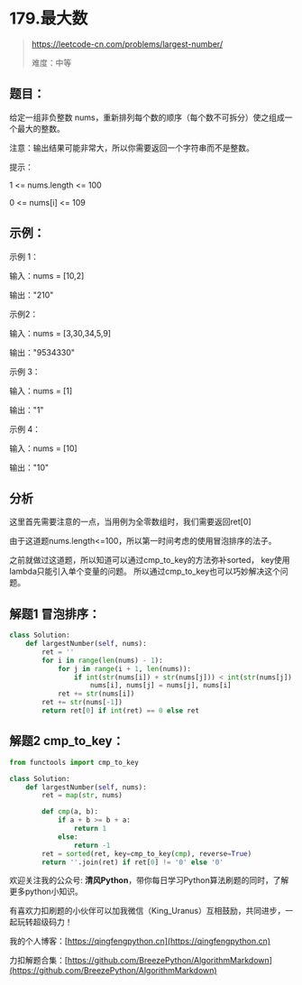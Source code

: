 # 179.最大数

> https://leetcode-cn.com/problems/largest-number/
>
> 难度：中等

## 题目：

给定一组非负整数 nums，重新排列每个数的顺序（每个数不可拆分）使之组成一个最大的整数。

注意：输出结果可能非常大，所以你需要返回一个字符串而不是整数。

提示：

1 <= nums.length <= 100

0 <= nums[i] <= 109

## 示例：

示例 1：

输入：nums = [10,2]

输出："210"

示例2：

输入：nums = [3,30,34,5,9]

输出："9534330"

示例 3：

输入：nums = [1]

输出："1"

示例 4：

输入：nums = [10]

输出："10"

## 分析

这里首先需要注意的一点，当用例为全零数组时，我们需要返回ret[0]

由于这道题nums.length<=100，所以第一时间考虑的使用冒泡排序的法子。

之前就做过这道题，所以知道可以通过cmp_to_key的方法弥补sorted，
key使用lambda只能引入单个变量的问题。 所以通过cmp_to_key也可以巧妙解决这个问题。

## 解题1 冒泡排序：

```python
class Solution:
    def largestNumber(self, nums):
        ret = ''
        for i in range(len(nums) - 1):
            for j in range(i + 1, len(nums)):
                if int(str(nums[i]) + str(nums[j])) < int(str(nums[j]) + str(nums[i])):
                    nums[i], nums[j] = nums[j], nums[i]
            ret += str(nums[i])
        ret += str(nums[-1])
        return ret[0] if int(ret) == 0 else ret
```

## 解题2 cmp_to_key：
```python
from functools import cmp_to_key

class Solution:
    def largestNumber(self, nums):
        ret = map(str, nums)

        def cmp(a, b):
            if a + b >= b + a:
                return 1
            else:
                return -1
        ret = sorted(ret, key=cmp_to_key(cmp), reverse=True)
        return ''.join(ret) if ret[0] != '0' else '0'
```

欢迎关注我的公众号: **清风Python**，带你每日学习Python算法刷题的同时，了解更多python小知识。

有喜欢力扣刷题的小伙伴可以加我微信（King_Uranus）互相鼓励，共同进步，一起玩转超级码力！

我的个人博客：[https://qingfengpython.cn](https://qingfengpython.cn)

力扣解题合集：[https://github.com/BreezePython/AlgorithmMarkdown](https://github.com/BreezePython/AlgorithmMarkdown)
